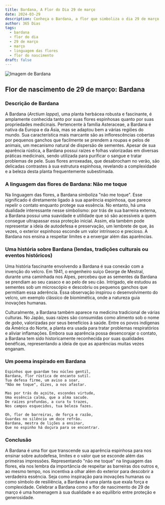 ```yaml
---
title: Bardana, A Flor do Dia 29 de março
date: 2024-03-29
description: Conheça o Bardana, a flor que simboliza o dia 29 de março e seu significado 'Não me toque'. Explore a beleza e o simbolismo desta flor encantadora.
author: 365 Dias
tags:
  - bardana
  - flor do dia
  - 29 de março
  - março
  - linguagem das flores
  - flor do nascimento
draft: false
---
```


![Imagem de Bardana](https://cdn.pixabay.com/photo/2020/12/15/14/21/burdock-5833799_960_720.jpg#center)


## Flor de nascimento de 29 de março: Bardana

### Descrição de Bardana

A Bardana (_Arctium lappa_), uma planta herbácea robusta e fascinante, é amplamente conhecida tanto por suas flores espinhosas quanto por suas propriedades medicinais. Pertencente à família Asteraceae, a Bardana é nativa da Europa e da Ásia, mas se adaptou bem a várias regiões do mundo. Sua característica mais marcante são as inflorescências cobertas por pequenos ganchos que facilmente se prendem a roupas e pelos de animais, um mecanismo natural de dispersão de sementes. Apesar de sua aparência rústica, a Bardana possui raízes e folhas valorizadas em diversas práticas medicinais, sendo utilizada para purificar o sangue e tratar problemas de pele. Suas flores arroxeadas, que desabrocham no verão, são delicadas contrastes à sua estrutura espinhosa, revelando a complexidade e a beleza desta planta frequentemente subestimada.

### A linguagem das flores de Bardana: Não me toque

Na linguagem das flores, a Bardana simboliza "não me toque". Esse significado é diretamente ligado à sua aparência espinhosa, que parece repelir o contato enquanto protege sua essência. No entanto, há uma dualidade interessante nesse simbolismo: por trás de sua barreira externa, a Bardana possui uma suavidade e utilidade que só são acessíveis a quem consegue ultrapassar essa proteção inicial. Assim, ela também pode representar a ideia de autodefesa e preservação, um lembrete de que, às vezes, o exterior espinhoso esconde um valor intrínseco e precioso. A Bardana nos ensina a respeitar limites e a enxergar além das aparências.

### Uma história sobre Bardana (lendas, tradições culturais ou eventos históricos)

Uma história fascinante envolvendo a Bardana é sua conexão com a invenção do velcro. Em 1941, o engenheiro suíço George de Mestral, durante uma caminhada nos Alpes, percebeu que as sementes da Bardana se prendiam ao seu casaco e ao pelo de seu cão. Intrigado, ele estudou as sementes sob um microscópio e descobriu os pequenos ganchos que permitiam essa aderência. Essa observação inspirou o desenvolvimento do velcro, um exemplo clássico de biomimética, onde a natureza guia inovações humanas.

Culturalmente, a Bardana também aparece na medicina tradicional de várias culturas. No Japão, suas raízes são consumidas como alimento sob o nome de _gobo_, valorizadas por seus benefícios à saúde. Entre os povos indígenas da América do Norte, a planta era usada para tratar problemas respiratórios e aliviar inflamações. Embora sua aparência possa desencorajar o contato, a Bardana tem sido historicamente reconhecida por suas qualidades benéficas, representando a ideia de que as aparências muitas vezes enganam.

### Um poema inspirado em Bardana

```
Espinhos que guardam teu núcleo gentil,  
Bardana, flor rústica de encanto sutil.  
Tua defesa firme, um aviso a soar,  
"Não me toque", dizes, a nos afastar.  

Mas por trás do açoite, escondes virtude,  
Uma essência calma, que a alma sacude.  
De raízes profundas, a cura tu trazes,  
Nos campos esquecidos, tua beleza fazes.  

Oh, flor de barreiras, de força e razão,  
Guardas no silêncio um doce refrão.  
Bardana, mestra de lições a ensinar,  
Que no espinho há doçura para se encontrar.
```

### Conclusão

A Bardana é uma flor que transcende sua aparência espinhosa para nos ensinar sobre autodefesa, limites e o valor que se esconde além das primeiras impressões. Representando "não me toque" na linguagem das flores, ela nos lembra da importância de respeitar as barreiras dos outros e, ao mesmo tempo, nos incentiva a olhar além do exterior para descobrir a verdadeira essência. Seja como inspiração para inovações humanas ou como símbolo de resiliência, a Bardana é uma planta que exala força e complexidade. Celebrar a Bardana como a flor de nascimento de 29 de março é uma homenagem à sua dualidade e ao equilíbrio entre proteção e generosidade.